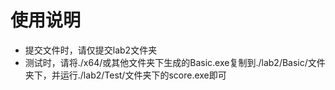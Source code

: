 # 使用说明
* 提交文件时，请仅提交lab2文件夹
* 测试时，请将./x64/或其他文件夹下生成的Basic.exe复制到./lab2/Basic/文件夹下，并运行./lab2/Test/文件夹下的score.exe即可